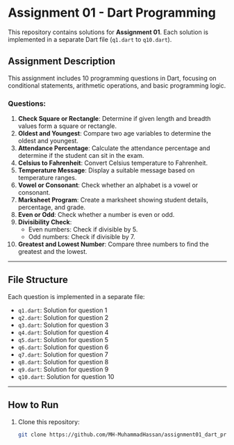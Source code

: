 # Assignment 01 - Dart Programming

This repository contains solutions for **Assignment 01**. Each solution is implemented in a separate Dart file (`q1.dart` to `q10.dart`).

## Assignment Description

This assignment includes 10 programming questions in Dart, focusing on conditional statements, arithmetic operations, and basic programming logic.

### Questions:

1. **Check Square or Rectangle**: Determine if given length and breadth values form a square or rectangle.
2. **Oldest and Youngest**: Compare two age variables to determine the oldest and youngest.
3. **Attendance Percentage**: Calculate the attendance percentage and determine if the student can sit in the exam.
4. **Celsius to Fahrenheit**: Convert Celsius temperature to Fahrenheit.
5. **Temperature Message**: Display a suitable message based on temperature ranges.
6. **Vowel or Consonant**: Check whether an alphabet is a vowel or consonant.
7. **Marksheet Program**: Create a marksheet showing student details, percentage, and grade.
8. **Even or Odd**: Check whether a number is even or odd.
9. **Divisibility Check**: 
   - Even numbers: Check if divisible by 5.
   - Odd numbers: Check if divisible by 7.
10. **Greatest and Lowest Number**: Compare three numbers to find the greatest and the lowest.

---

## File Structure

Each question is implemented in a separate file:

- `q1.dart`: Solution for question 1
- `q2.dart`: Solution for question 2
- `q3.dart`: Solution for question 3
- `q4.dart`: Solution for question 4
- `q5.dart`: Solution for question 5
- `q6.dart`: Solution for question 6
- `q7.dart`: Solution for question 7
- `q8.dart`: Solution for question 8
- `q9.dart`: Solution for question 9
- `q10.dart`: Solution for question 10

---

## How to Run

1. Clone this repository:
   ```bash
   git clone https://github.com/MH-MuhammadHassan/assignment01_dart_programming.git
